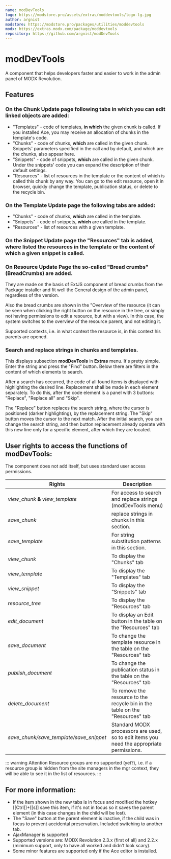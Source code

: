 ```yaml
---
name: modDevTools
logo: https://modstore.pro/assets/extras/moddevtools/logo-lg.jpg
author: argnist
modstore: https://modstore.pro/packages/utilities/moddevtools
modx: https://extras.modx.com/package/moddevtools
repository: https://github.com/argnist/modDevTools
---
```

# modDevTools

A component that helps developers faster and easier to work in the admin panel of MODX Revolution.

## Features

### On the Chunk Update page following tabs in which you can edit linked objects are added:

- "Templates" - code of templates, **in which** the given chunk is called. If you installed Ace, you may receive an allocation of chunks in the template's code.
- "Chunks" - code of chunks, **which** are called in the given chunk. Snippets' parameters specified in the call and by default, and which are the chunks, also appear here.
- "Snippets" - code of snippets, **which** are called in the given chunk. Under the snippets' code you can expand the description of their default settings.
- "Resources" - list of resources in the template or the content of which is called this chunk by any way. You can go to the edit resource, open it in browser, quickly change the template, publication status, or delete to the recycle bin.

### On the Template Update page the following tabs are added:

- "Chunks" - code of chunks, **which** are called in the template.
- "Snippets" - code of snippets, **which** are called in the template.
- "Resources" - list of resources with a given template.

### On the Snippet Update page the "Resources" tab is added, where listed the resources in the template or the content of which a given snippet is called.

### On Resource Update Page the so-called "Bread crumbs" (BreadCrumbs) are added.

They are made on the basis of ExtJS component of bread crumbs from the Package installer and fit well the General design of the admin panel, regardless of the version.

Also the bread crumbs are shown in the "Overview of the resource (it can be seen when clicking the right button on the resource in the tree, or simply not having permissions to edit a resource, but with a view). In this case, the system switches to the overview of the resource parent, and not editing it.

Supported contexts, i.e. in what context the resource is, in this context his parents are opened.

### Search and replace strings in chunks and templates.

This displays subsection **modDevTools** in **Extras** menu. It's pretty simple. Enter the string and press the "Find" button. Below there are filters in the content of which elements to search.

After a search has occurred, the code of all found items is displayed with highlighting the desired line. Replacement shall be made in each element separately. To do this, after the code element is a panel with 3 buttons: "Replace", "Replace all" and "Skip".

The "Replace" button replaces the search string, where the cursor is positioned (darker highlighting), by the replacement string. The "Skip" button moves the cursor to the next match. After the initial search, you can change the search string, and then button replacement already operate with this new line only for a specific element, after which they are located.

## User rights to access the functions of modDevTools:

The component does not add itself, but uses standard user access permissions.

| Rights                                  | Description                                                                               |
|-----------------------------------------|-------------------------------------------------------------------------------------------|
| *view_chunk* **&** *view_template*      | For access to search and replace strings (modDevTools menu)                               |
| *save_chunk*                            | replace strings in chunks in this section.                                                |
| *save_template*                         | For string substitution patterns in this section.                                         |
| *view_chunk*                            | To display the "Chunks" tab                                                               |
| *view_template*                         | To display the "Templates" tab                                                            |
| *view_snippet*                          | To display the "Snippets" tab                                                             |
| *resource_tree*                         | To display the "Resources" tab                                                            |
| *edit_document*                         | To display an Edit button in the table on the "Resources" tab                             |
| *save_document*                         | To change the template resource in the table on the "Resources" tab                       |
| *publish_document*                      | To change the publication status in the table on the "Resources" tab                      |
| *delete_document*                       | To remove the resource to the recycle bin in the table on the "Resources" tab             |
| *save_chunk/save_template/save_snippet* | Standard MODX processors are used, so to edit items you need the appropriate permissions. |

::: warning Attention
Resource groups are no supported (yet?), i.e. if a resource group is hidden from the site managers in the mgr context, they will be able to see it in the list of resources.
:::

## For more information:

- If the item shown in the new tabs is in focus and modified the hotkey [[Ctrl]]+[[s]] save this item, if it's not in focus so it saves the parent element (in this case changes in the child will be lost).
- The "Save" button at the parent element is inactive, if the child was in focus to prevent accidental preservation. Included switching to another tab.
- AjaxManager is supported
- Supported versions are: MODX Revolution 2.3.x (first of all) and 2.2.x (minimum support, only to have all worked and didn't look scary).
- Some minor features are supported only if the Ace editor is installed.
